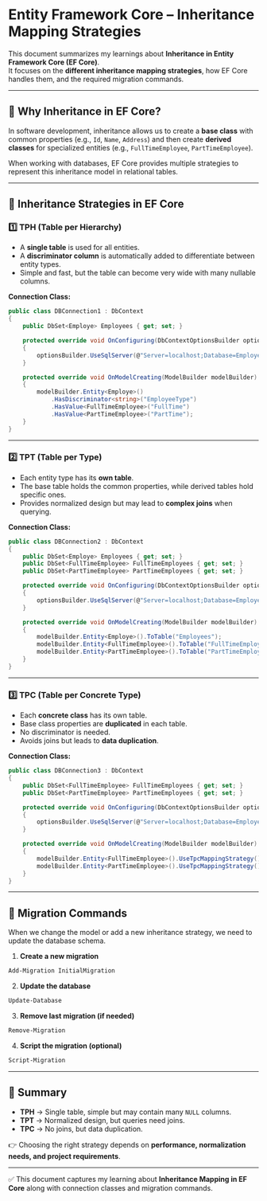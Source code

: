 # Entity Framework Core – Inheritance Mapping Strategies

This document summarizes my learnings about **Inheritance in Entity Framework Core (EF Core)**.  
It focuses on the **different inheritance mapping strategies**, how EF Core handles them, and the required migration commands.  

---

## 🔹 Why Inheritance in EF Core?

In software development, inheritance allows us to create a **base class** with common properties (e.g., `Id`, `Name`, `Address`) and then create **derived classes** for specialized entities (e.g., `FullTimeEmployee`, `PartTimeEmployee`).  

When working with databases, EF Core provides multiple strategies to represent this inheritance model in relational tables.  

---

## 🔹 Inheritance Strategies in EF Core

### 1️⃣ TPH (Table per Hierarchy)
- A **single table** is used for all entities.  
- A **discriminator column** is automatically added to differentiate between entity types.  
- Simple and fast, but the table can become very wide with many nullable columns.  

**Connection Class:**
```csharp
public class DBConnection1 : DbContext
{
    public DbSet<Employe> Employees { get; set; }

    protected override void OnConfiguring(DbContextOptionsBuilder optionsBuilder)
    {
        optionsBuilder.UseSqlServer(@"Server=localhost;Database=Employedata1;Trusted_Connection=True;Encrypt=True;TrustServerCertificate=True;");
    }

    protected override void OnModelCreating(ModelBuilder modelBuilder)
    {
        modelBuilder.Entity<Employe>()
            .HasDiscriminator<string>("EmployeeType")
            .HasValue<FullTimeEmployee>("FullTime")
            .HasValue<PartTimeEmployee>("PartTime");
    }
}
```

---

### 2️⃣ TPT (Table per Type)
- Each entity type has its **own table**.  
- The base table holds the common properties, while derived tables hold specific ones.  
- Provides normalized design but may lead to **complex joins** when querying.  

**Connection Class:**
```csharp
public class DBConnection2 : DbContext
{
    public DbSet<Employe> Employees { get; set; }
    public DbSet<FullTimeEmployee> FullTimeEmployees { get; set; }
    public DbSet<PartTimeEmployee> PartTimeEmployees { get; set; }

    protected override void OnConfiguring(DbContextOptionsBuilder optionsBuilder)
    {
        optionsBuilder.UseSqlServer(@"Server=localhost;Database=Employedata2;Trusted_Connection=True;Encrypt=True;TrustServerCertificate=True;");
    }

    protected override void OnModelCreating(ModelBuilder modelBuilder)
    {
        modelBuilder.Entity<Employe>().ToTable("Employees");
        modelBuilder.Entity<FullTimeEmployee>().ToTable("FullTimeEmployees");
        modelBuilder.Entity<PartTimeEmployee>().ToTable("PartTimeEmployees");
    }
}
```

---

### 3️⃣ TPC (Table per Concrete Type)
- Each **concrete class** has its own table.  
- Base class properties are **duplicated** in each table.  
- No discriminator is needed.  
- Avoids joins but leads to **data duplication**.  

**Connection Class:**
```csharp
public class DBConnection3 : DbContext
{
    public DbSet<FullTimeEmployee> FullTimeEmployees { get; set; }
    public DbSet<PartTimeEmployee> PartTimeEmployees { get; set; }

    protected override void OnConfiguring(DbContextOptionsBuilder optionsBuilder)
    {
        optionsBuilder.UseSqlServer(@"Server=localhost;Database=Employedata3;Trusted_Connection=True;Encrypt=True;TrustServerCertificate=True;");
    }

    protected override void OnModelCreating(ModelBuilder modelBuilder)
    {
        modelBuilder.Entity<FullTimeEmployee>().UseTpcMappingStrategy();
        modelBuilder.Entity<PartTimeEmployee>().UseTpcMappingStrategy();
    }
}
```

---

## 🔹 Migration Commands

When we change the model or add a new inheritance strategy, we need to update the database schema.  

1. **Create a new migration**
```bash
Add-Migration InitialMigration
```

2. **Update the database**
```bash
Update-Database
```

3. **Remove last migration (if needed)**
```bash
Remove-Migration
```

4. **Script the migration (optional)**
```bash
Script-Migration
```

---

## 🔹 Summary

- **TPH** → Single table, simple but may contain many `NULL` columns.  
- **TPT** → Normalized design, but queries need joins.  
- **TPC** → No joins, but data duplication.  

👉 Choosing the right strategy depends on **performance, normalization needs, and project requirements**.  

---
✅ This document captures my learning about **Inheritance Mapping in EF Core** along with connection classes and migration commands.
